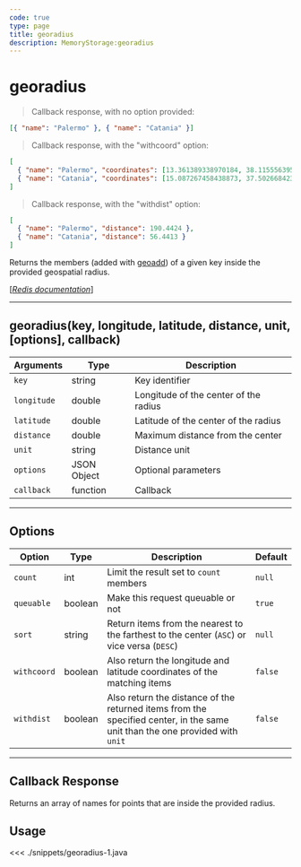 ```yaml
---
code: true
type: page
title: georadius
description: MemoryStorage:georadius
---
```


# georadius

> Callback response, with no option provided:

```json
[{ "name": "Palermo" }, { "name": "Catania" }]
```

> Callback response, with the "withcoord" option:

```json
[
  { "name": "Palermo", "coordinates": [13.361389338970184, 38.1155563954963] },
  { "name": "Catania", "coordinates": [15.087267458438873, 37.50266842333162] }
]
```

> Callback response, with the "withdist" option:

```json
[
  { "name": "Palermo", "distance": 190.4424 },
  { "name": "Catania", "distance": 56.4413 }
]
```

Returns the members (added with [geoadd](/sdk/android/3/core-classes/memory-storage/geoadd/)) of a given key inside the provided geospatial radius.

[[_Redis documentation_]](https://redis.io/commands/georadius)

---

## georadius(key, longitude, latitude, distance, unit, [options], callback)

| Arguments   | Type        | Description                           |
| ----------- | ----------- | ------------------------------------- |
| `key`       | string      | Key identifier                        |
| `longitude` | double      | Longitude of the center of the radius |
| `latitude`  | double      | Latitude of the center of the radius  |
| `distance`  | double      | Maximum distance from the center      |
| `unit`      | string      | Distance unit                         |
| `options`   | JSON Object | Optional parameters                   |
| `callback`  | function    | Callback                              |

---

## Options

| Option      | Type    | Description                                                                                                                  | Default |
| ----------- | ------- | ---------------------------------------------------------------------------------------------------------------------------- | ------- |
| `count`     | int     | Limit the result set to `count` members                                                                                      | `null`  |
| `queuable`  | boolean | Make this request queuable or not                                                                                            | `true`  |
| `sort`      | string  | Return items from the nearest to the farthest to the center (`ASC`) or vice versa (`DESC`)                                   | `null`  |
| `withcoord` | boolean | Also return the longitude and latitude coordinates of the matching items                                                     | `false` |
| `withdist`  | boolean | Also return the distance of the returned items from the specified center, in the same unit than the one provided with `unit` | `false` |

---

## Callback Response

Returns an array of names for points that are inside the provided radius.

## Usage

<<< ./snippets/georadius-1.java
